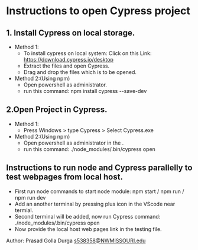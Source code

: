 # Instructions to open Cypress project
## 1. Install Cypress on local storage.
* Method 1:
  * To install cypress on local system: Click on this Link: https://download.cypress.io/desktop 
  * Extract the files and open Cypress.
  * Drag and drop the files which is to be opened.
* Method 2:(Using npm)
  * Open powershell as administrator.
  * run this command: npm install cypress --save-dev
  
  
  
## 2.Open Project in Cypress.
* Method 1:
  * Press Windows > type Cypress > Select Cypress.exe
* Method 2:(Using npm)
  * Open powershell as administrator in the .
  * run this command: ./node_modules/.bin/cypress open
  
## Instructions to run node and Cypress parallelly to test webpages from local host.
* First run node commands to start node module: npm start / npm run / npm run dev
* Add an another terminal by pressing plus icon in the VScode near termial.
* Second terminal will be added, now run Cypress command: ./node_modules/.bin/cypress open
* Now provide the local host web pages link in the testing file.
  
Author: Prasad Golla Durga <s538358@NWMISSOURI.edu>
  
  
  
  
